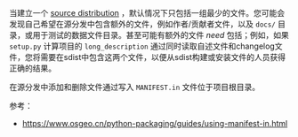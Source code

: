 当建立一个 [source distribution](https://www.osgeo.cn/python-packaging/glossary.html#term-source-distribution-or-sdist) ，默认情况下只包括一组最少的文件。您可能会发现自己希望在源分发中包含额外的文件，例如作者/贡献者文件，以及 `docs/` 目录，或用于测试的数据文件目录。甚至可能有额外的文件 *need* 包括；例如，如果 `setup.py` 计算项目的 `long_description` 通过同时读取自述文件和changelog文件，您将需要在sdist中包含这两个文件，以便从sdist构建或安装文件的人员获得正确的结果。

在源分发中添加和删除文件通过写入 `MANIFEST.in` 文件位于项目根目录。

参考：

- https://www.osgeo.cn/python-packaging/guides/using-manifest-in.html


